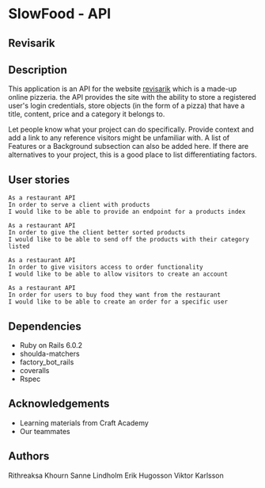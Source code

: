 # SlowFood - API
## Revisarik

## Description
This application is an API for the website [revisarik](https://revisarik.netlify.app/) which is a made-up online pizzeria. the API provides the site with the ability to store a registered user's login credentials, store objects (in the form of a pizza) that have a title, content, price and a category it belongs to. 

Let people know what your project can do specifically. Provide context and add a link to any reference visitors might be unfamiliar with. A list of Features or a Background subsection can also be added here. If there are alternatives to your project, this is a good place to list differentiating factors.

## User stories
```
As a restaurant API
In order to serve a client with products
I would like to be able to provide an endpoint for a products index
```

```
As a restaurant API
In order to give the client better sorted products
I would like to be able to send off the products with their category listed
```

```
As a restaurant API
In order to give visitors access to order functionality
I would like to be able to allow visitors to create an account
```

```
As a restaurant API
In order for users to buy food they want from the restaurant
I would like to be able to create an order for a specific user
```

## Dependencies
* Ruby on Rails 6.0.2
* shoulda-matchers
* factory_bot_rails
* coveralls
* Rspec

## Acknowledgements
- Learning materials from Craft Academy
- Our teammates

## Authors
Rithreaksa Khourn
Sanne Lindholm
Erik Hugosson
Viktor Karlsson
